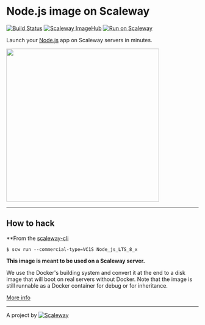 # Node.js image on Scaleway

[![Build Status](https://travis-ci.org/scaleway-community/scaleway-nodejs.svg?branch=master)](https://travis-ci.org/scaleway-community/scaleway-nodejs)
[![Scaleway ImageHub](https://img.shields.io/badge/ImageHub-view-ff69b4.svg)](https://hub.scaleway.com/nodejs.html)
[![Run on Scaleway](https://img.shields.io/badge/Scaleway-run-69b4ff.svg)](https://cloud.scaleway.com/#/servers/new?image=d11d7cc2-6ec8-4f95-a286-24fb5bac9e39)

Launch your [Node.js](https://nodejs.org/) app on Scaleway servers in minutes.

<img src="http://upload.wikimedia.org/wikipedia/commons/d/d9/Node.js_logo.svg" width="400px" />

---

## How to hack

**From the [scaleway-cli](https://github.com/scaleway/scaleway-cli)

```shell
$ scw run --commercial-type=VC1S Node_js_LTS_8_x
```

**This image is meant to be used on a Scaleway server.**

We use the Docker's building system and convert it at the end to a disk image that will boot on real servers without Docker. Note that the image is still runnable as a Docker container for debug or for inheritance.

[More info](https://github.com/scaleway/image-builder)


---

A project by [![Scaleway](https://avatars1.githubusercontent.com/u/5185491?v=3&s=42)](https://www.scaleway.com/)
